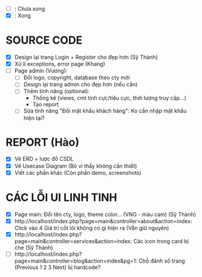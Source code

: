 - [ ] : Chưa xong
- [x] : Xong 

# SOURCE CODE
- [x] Design lại trang Login + Register cho đẹp hơn (Sỹ Thành)
- [x] Xử lí exceptions, error page (Khang)
- [ ] Page admin (Vương):
	- [ ] Đổi logo, copyright, database theo cty mới
	- [ ] Design lại trang admin cho đẹp hơn (nếu cần)
	- [ ] Thêm tính năng (optional):
		+ Thống kê (views, cmt tính cực/tiêu cực, thời lượng truy cập...)
		+ Tạo report
	- [ ] Sửa tính năng "Đổi mật khẩu khách hàng": Ko cần nhập mật khẩu hiện tại?

# REPORT (Hào)
- [x] Vẽ ERD + lược đồ CSDL
- [x] Vẽ Usecase Diagram (Bỏ vì thấy không cần thiết)
- [x] Viết các phần khác (Còn phần demo, screenshots)

# CÁC LỖI UI LINH TINH
- [x] Page main: Đổi tên cty, logo, theme color... (VNG - màu cam) (Sỹ Thành)
- [x] http://localhost/index.php?page=main&controller=about&action=index: Click vào 4 Giá trị cốt lõi không có gì hiện ra (Vẫn giữ nguyên)
- [x] http://localhost/index.php?page=main&controller=services&action=index: Các icon trong card bị che (Sỹ Thành)
- [ ] http://localhost/index.php?page=main&controller=blog&action=index&pg=1: Chỗ đánh số trang (Previous 1 2 3 Next) bị hardcode?
